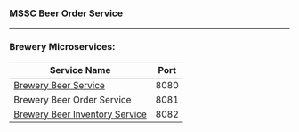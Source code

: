 ### MSSC Beer Order Service

---

### Brewery Microservices:

| Service Name                                                           | Port |
|------------------------------------------------------------------------|------|
| [Brewery Beer Service](https://github.com/hieulc/mssc-brewery-service) | 8080 |
| Brewery Beer Order Service                                             | 8081 |
| [Brewery Beer Inventory Service](https://github.com/hieulc/beer-inventory-service)                                    | 8082 |